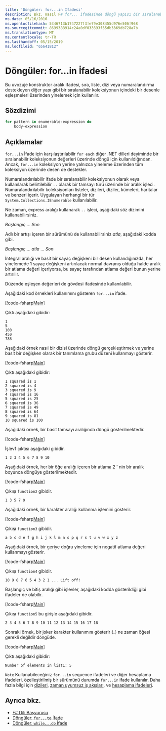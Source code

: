 ```yaml
---
title: 'Döngüler: for...in İfadesi'
description: Bkz. nasıl F# for... ifadesinde döngü yapısı bir sıralanabilir koleksiyonun içindeki bir desenle eşleşmeleri üzerinden yinelemek için kullanılır.
ms.date: 05/16/2016
ms.openlocfilehash: 5346713b1747227f3fe79e308455d976e506f968
ms.sourcegitcommit: 8699383914c24a0df033393f55db3369db728a7b
ms.translationtype: MT
ms.contentlocale: tr-TR
ms.lasthandoff: 05/15/2019
ms.locfileid: "65641812"
---
```

# <a name="loops-forin-expression"></a>Döngüler: for...in İfadesi

Bu uvozuje konstruktor aralık ifadesi, sıra, liste, dizi veya numaralandırma destekleyen diğer yapı gibi bir sıralanabilir koleksiyonun içindeki bir desenle eşleşmeleri üzerinden yinelemek için kullanılır.

## <a name="syntax"></a>Sözdizimi

```fsharp
for pattern in enumerable-expression do
    body-expression
```

## <a name="remarks"></a>Açıklamalar

`for...in` İfade için karşılaştırılabilir `for each` diğer .NET dilleri deyiminde bir sıralanabilir koleksiyonun değerleri üzerinde döngü için kullanıldığından. Ancak, `for...in` koleksiyon yerine yalnızca yineleme üzerinden tüm koleksiyon üzerinde desen de destekler.

Numaralandırılabilir ifade bir sıralanabilir koleksiyonun olarak veya kullanılarak belirtilebilir `..` olarak bir tamsayı türü üzerinde bir aralık işleci. Numaralandırılabilir koleksiyonları listeler, dizileri, diziler, kümeleri, haritalar ve benzeri içerir. Uygulayan herhangi bir tür `System.Collections.IEnumerable` kullanılabilir.

Ne zaman, express aralığı kullanarak `..` işleci, aşağıdaki söz dizimini kullanabilirsiniz.

*Başlangıç* ... *Son*

Adlı bir artışı içeren bir sürümünü de kullanabilirsiniz *atla*, aşağıdaki kodda gibi.

*Başlangıç* ... *atla* ... *Son*

İntegral aralığı ve basit bir sayaç değişkeni bir desen kullandığınızda, her yinelemede 1 sayaç değişkeni artırılacak normal davranış olduğu halde aralık bir atlama değeri içeriyorsa, bu sayaç tarafından atlama değeri bunun yerine artırılır.

Düzende eşleşen değerleri de gövdesi ifadesinde kullanılabilir.

Aşağıdaki kod örnekleri kullanımını gösteren `for...in` ifade.

[!code-fsharp[Main](../../../samples/snippets/fsharp/lang-ref-2/snippet5201.fs)]

Çıktı aşağıdaki gibidir:

```
1
5
100
450
788
```

Aşağıdaki örnek nasıl bir dizisi üzerinde döngü gerçekleştirmek ve yerine basit bir değişken olarak bir tanımlama grubu düzeni kullanmayı gösterir.

[!code-fsharp[Main](../../../samples/snippets/fsharp/lang-ref-2/snippet5202.fs)]

Çıktı aşağıdaki gibidir:

```
1 squared is 1
2 squared is 4
3 squared is 9
4 squared is 16
5 squared is 25
6 squared is 36
7 squared is 49
8 squared is 64
9 squared is 81
10 squared is 100
```

Aşağıdaki örnek, bir basit tamsayı aralığında döngü gösterilmektedir.

[!code-fsharp[Main](../../../samples/snippets/fsharp/lang-ref-2/snippet5203.fs)]

İşlev1 çıktısı aşağıdaki gibidir.

```
1 2 3 4 5 6 7 8 9 10
```

Aşağıdaki örnek, her bir öğe aralığı içeren bir atlama 2 ' nin bir aralık boyunca döngüye gösterilmektedir.

[!code-fsharp[Main](../../../samples/snippets/fsharp/lang-ref-2/snippet5204.fs)]

Çıkışı `function2` gibidir.

```
1 3 5 7 9
```

Aşağıdaki örnek, bir karakter aralığı kullanma işlemini gösterir.

[!code-fsharp[Main](../../../samples/snippets/fsharp/lang-ref-2/snippet5205.fs)]

Çıkışı `function3` gibidir.

```
a b c d e f g h i j k l m n o p q r s t u v w x y z
```

Aşağıdaki örnek, bir geriye doğru yineleme için negatif atlama değeri kullanmayı gösterir.

[!code-fsharp[Main](../../../samples/snippets/fsharp/lang-ref-2/snippet5208.fs)]

Çıkışı `function4` gibidir.

```
10 9 8 7 6 5 4 3 2 1 ... Lift off!
```

Başlangıç ve bitiş aralığı gibi işlevler, aşağıdaki kodda gösterildiği gibi ifadeler de olabilir.

[!code-fsharp[Main](../../../samples/snippets/fsharp/lang-ref-2/snippet5206.fs)]

Çıkışı `function5` bu girişle aşağıdaki gibidir.

```
2 3 4 5 6 7 8 9 10 11 12 13 14 15 16 17 18
```

Sonraki örnek, bir joker karakter kullanımını gösterir (\_) ne zaman öğesi gerekli değildir döngüde.

[!code-fsharp[Main](../../../samples/snippets/fsharp/lang-ref-2/snippet5207.fs)]

Çıktı aşağıdaki gibidir:

```
Number of elements in list1: 5
```

`Note` Kullanabileceğiniz `for...in` sequence ifadeleri ve diğer hesaplama ifadeleri, özelleştirilmiş bir sürümünü durumda `for...in` ifade kullanılır. Daha fazla bilgi için [dizileri](sequences.md), [zaman uyumsuz iş akışları](asynchronous-workflows.md), ve [hesaplama ifadeleri](computation-expressions.md).

## <a name="see-also"></a>Ayrıca bkz.

- [F# Dili Başvurusu](index.md)
- [Döngüler: `for...to` İfade](loops-for-to-expression.md)
- [Döngüler: `while...do` İfade](loops-while-do-expression.md)
